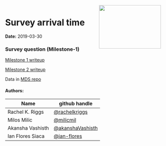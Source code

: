 <img src="imgs/logo.png" align="right" height="140" width="200"/>

# Survey arrival time

**Date:** 2019-03-30

### Survey question (Milestone-1) 

[Milestone 1 writeup](https://github.com/UBC-MDS/survey_arrival_time/blob/master/milestone1.md)

[Milestone 2 writeup](https://github.com/UBC-MDS/survey_arrival_time/blob/master/milestone2.md)

Data in [MDS repo](https://github.ubc.ca/MDS-2018-19/DSCI_554_survey_arrival_time)

#### Authors:

| Name | github handle |
| ---- | ------ |
| Rachel K. Riggs | [@rachelkriggs](https://github.com/rachelkriggs) |
| Milos Milic     | [@milicmil](https://github.com/milicmil) |
| Akansha Vashisth     | [@akanshaVashisth](https://github.com/akanshaVashisth) |
| Ian Flores Siaca    | [@ian-flores](https://github.com/ian-flores) |

